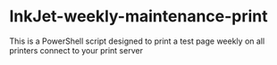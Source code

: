 # InkJet-weekly-maintenance-print
This is a PowerShell script designed to print a test page weekly on all printers connect to your print server
